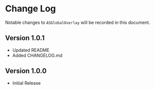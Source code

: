 # Change Log
Notable changes to `ASGlobalOverlay` will be recorded in this document.

## Version 1.0.1

- Updated README
- Added CHANGELOG.md

## Version 1.0.0

- Initial Release
